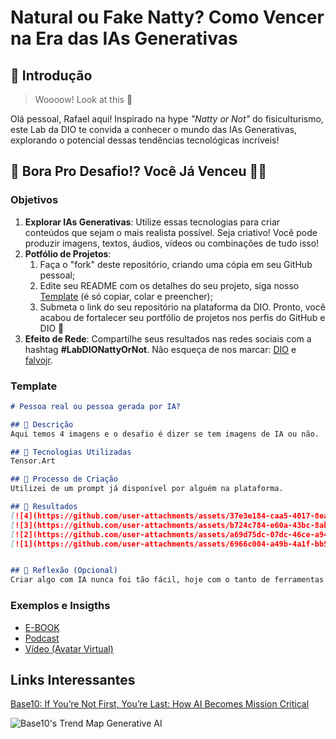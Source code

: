 # Natural ou Fake Natty? Como Vencer na Era das IAs Generativas

## 🚀 Introdução

> Woooow! Look at this 👀

Olá pessoal, Rafael aqui! Inspirado na hype _"Natty or Not"_ do fisiculturismo, este Lab da DIO te convida a conhecer o mundo das IAs Generativas, explorando o potencial dessas tendências tecnológicas incríveis!

## 🎯 Bora Pro Desafio!? Você Já Venceu 💪🤓

### Objetivos

1. **Explorar IAs Generativas**: Utilize essas tecnologias para criar conteúdos que sejam o mais realista possível. Seja criativo! Você pode produzir imagens, textos, áudios, vídeos ou combinações de tudo isso!
1. **Potfólio de Projetos**:
    1. Faça o "fork" deste repositório, criando uma cópia em seu GitHub pessoal;
    2. Edite seu README com os detalhes do seu projeto, siga nosso [Template](#template) (é só copiar, colar e preencher);
    3. Submeta o link do seu repositório na plataforma da DIO. Pronto, você acabou de fortalecer seu portfólio de projetos nos perfis do GitHub e DIO 🚀
1. **Efeito de Rede**: Compartilhe seus resultados nas redes sociais com a hashtag **#LabDIONattyOrNot**. Não esqueça de nos marcar: [DIO](https://www.linkedin.com/school/dio-makethechange) e [falvojr](https://www.linkedin.com/in/falvojr).

### Template

```markdown
# Pessoa real ou pessoa gerada por IA?

## 📒 Descrição
Aqui temos 4 imagens e o desafio é dizer se tem imagens de IA ou não.

## 🤖 Tecnologias Utilizadas
Tensor.Art

## 🧐 Processo de Criação
Utilizei de um prompt já disponível por alguém na plataforma.

## 🚀 Resultados
[![4](https://github.com/user-attachments/assets/37e3e184-caa5-4017-8ead-c92404f3688c)](https://github.com/rafaheus/lab-natty-or-not/blob/main/1.png)
[![3](https://github.com/user-attachments/assets/b724c784-e60a-43bc-8ab3-7af0b36aa4df)](https://github.com/rafaheus/lab-natty-or-not/blob/main/2.png)
[![2](https://github.com/user-attachments/assets/a69d75dc-07dc-46ce-a949-9565feb41544)](https://github.com/rafaheus/lab-natty-or-not/blob/main/3.png)
[![1](https://github.com/user-attachments/assets/6966c004-a49b-4a1f-bb58-69b685e103da)](https://github.com/rafaheus/lab-natty-or-not/blob/main/4.png)


## 💭 Reflexão (Opcional)
Criar algo com IA nunca foi tão fácil, hoje com o tanto de ferramentas disponíveis no mercado, é possível fazer coisas extraordinárias com apenas uma linha de texto.
```

### Exemplos e Insigths

- [E-BOOK](/exemplos/E-BOOK.md)
- [Podcast](/exemplos/PODCAST.md)
- [Vídeo (Avatar Virtual)](/exemplos/VIDEO.md)

## Links Interessantes

[Base10: If You’re Not First, You’re Last: How AI Becomes Mission Critical](https://base10.vc/post/generative-ai-mission-critical/)

![Base10's Trend Map Generative AI](https://github.com/digitalinnovationone/lab-natty-or-not/assets/730492/f4df26e8-f8f7-4419-8252-c69d73ea930c)
